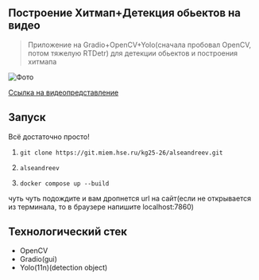 ## Построение Хитмап+Детекция обьектов на видео

>Приложение на Gradio+OpenCV+Yolo(сначала пробовал OpenCV, потом тяжелую RTDetr) для детекции обьектов и построения хитмапа

![Фото](https://git.miem.hse.ru/kg25-26/alseandreev/-/blob/main/example.jpg)

[Ссылка на видеопредставление](https://cloud.mail.ru/public/jKyi/WZ6Bdnuvk)

## Запуск
Всё достаточно просто!
1. ```git clone https://git.miem.hse.ru/kg25-26/alseandreev.git```
2. ```alseandreev```

3. ```docker compose up --build```

чуть чуть подождите и вам дропнется url на сайт(если не открывается из терминала, то в браузере напишите localhost:7860)

## Технологический стек

- OpenCV
- Gradio(gui)
- Yolo(11n)(detection object)